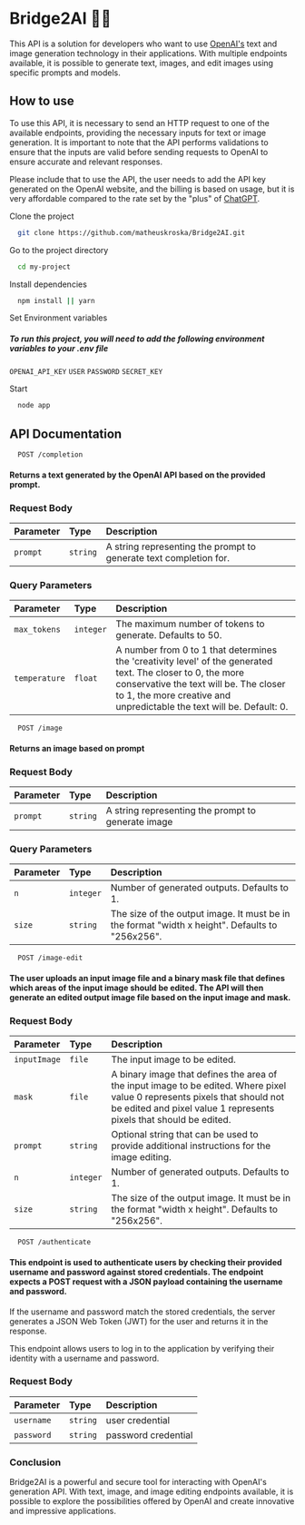 # Bridge2AI 🚧🚧
This API is a solution for developers who want to use [OpenAI's](https://platform.openai.com/overview) text and image generation technology in their applications. With multiple endpoints available, it is possible to generate text, images, and edit images using specific prompts and models.

## How to use
To use this API, it is necessary to send an HTTP request to one of the available endpoints, providing the necessary inputs for text or image generation. It is important to note that the API performs validations to ensure that the inputs are valid before sending requests to OpenAI to ensure accurate and relevant responses.

Please include that to use the API, the user needs to add the API key generated on the OpenAI website, and the billing is based on usage, but it is very affordable compared to the rate set by the "plus" of [ChatGPT](https://chat.openai.com/chat).

Clone the project

```bash
  git clone https://github.com/matheuskroska/Bridge2AI.git
```

Go to the project directory

```bash
  cd my-project
```

Install dependencies

```bash
  npm install || yarn
```

Set Environment variables

##### To run this project, you will need to add the following environment variables to your .env file

`OPENAI_API_KEY`
`USER`
`PASSWORD`
`SECRET_KEY`

Start

```bash
  node app
```



## API Documentation



```http
  POST /completion
```

#### Returns a text generated by the OpenAI API based on the provided prompt.

### Request Body

| Parameter   | Type       | Description                                   |
| :---------- | :--------- | :------------------------------------------ |
| `prompt`      | `string` | 	A string representing the prompt to generate text completion for.|


### Query Parameters

| Parameter   | Type       | Description                                   |
| :---------- | :--------- | :------------------------------------------ |
| `max_tokens`      | `integer` | 	The maximum number of tokens to generate. Defaults to 50.|
| `temperature`      | `float` |A number from 0 to 1 that determines the 'creativity level' of the generated text. The closer to 0, the more conservative the text will be. The closer to 1, the more creative and unpredictable the text will be. Default: 0.|


```http
  POST /image
```

#### Returns an image based on prompt

### Request Body

| Parameter   | Type       | Description                                   |
| :---------- | :--------- | :------------------------------------------ |
| `prompt`      | `string` | 	A string representing the prompt to generate image|


### Query Parameters

| Parameter   | Type       | Description                                   |
| :---------- | :--------- | :------------------------------------------ |
| `n`      | `integer` | 	 Number of generated outputs. Defaults to 1.|
| `size`      | `string` | The size of the output image. It must be in the format "width x height". Defaults to "256x256".|


```http
  POST /image-edit
```
#### The user uploads an input image file and a binary mask file that defines which areas of the input image should be edited. The API will then generate an edited output image file based on the input image and mask.

### Request Body

| Parameter   | Type       | Description                                   |
| :---------- | :--------- | :------------------------------------------ |
| `inputImage`      | `file` | 	The input image to be edited.|
| `mask`      | `file` | 	A binary image that defines the area of the input image to be edited. Where pixel value 0 represents pixels that should not be edited and pixel value 1 represents pixels that should be edited.|
| `prompt`      | `string` | Optional string that can be used to provide additional instructions for the image editing.|
| `n`      | `integer` | Number of generated outputs. Defaults to 1.|
| `size`      | `string` | The size of the output image. It must be in the format "width x height". Defaults to "256x256".|


```http
  POST /authenticate
```
#### This endpoint is used to authenticate users by checking their provided username and password against stored credentials. The endpoint expects a POST request with a JSON payload containing the username and password.

If the username and password match the stored credentials, the server generates a JSON Web Token (JWT) for the user and returns it in the response.

This endpoint allows users to log in to the application by verifying their identity with a username and password.

### Request Body

| Parameter   | Type       | Description                                   |
| :---------- | :--------- | :------------------------------------------ |
| `username`      | `string` | 	user credential |
| `password`      | `string` | 	password credential|


### Conclusion
Bridge2AI is a powerful and secure tool for interacting with OpenAI's generation API. With text, image, and image editing endpoints available, it is possible to explore the possibilities offered by OpenAI and create innovative and impressive applications.

